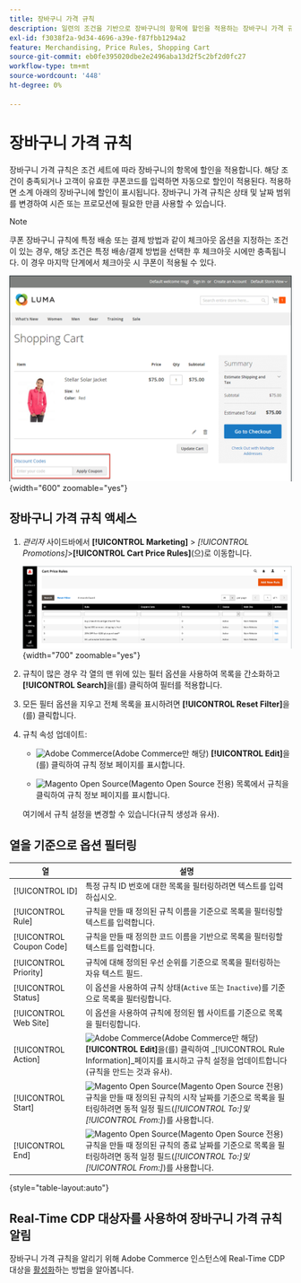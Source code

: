 ```yaml
---
title: 장바구니 가격 규칙
description: 일련의 조건을 기반으로 장바구니의 항목에 할인을 적용하는 장바구니 가격 규칙에 대해 알아봅니다.
exl-id: f3038f2a-9d34-4696-a39e-f87fbb1294a2
feature: Merchandising, Price Rules, Shopping Cart
source-git-commit: eb0fe395020dbe2e2496aba13d2f5c2bf2d0fc27
workflow-type: tm+mt
source-wordcount: '448'
ht-degree: 0%

---
```


# 장바구니 가격 규칙

장바구니 가격 규칙은 조건 세트에 따라 장바구니의 항목에 할인을 적용합니다. 해당 조건이 충족되거나 고객이 유효한 쿠폰코드를 입력하면 자동으로 할인이 적용된다. 적용하면 소계 아래의 장바구니에 할인이 표시됩니다. 장바구니 가격 규칙은 상태 및 날짜 범위를 변경하여 시즌 또는 프로모션에 필요한 만큼 사용할 수 있습니다.

>[!NOTE]
>
>쿠폰 장바구니 규칙에 특정 배송 또는 결제 방법과 같이 체크아웃 옵션을 지정하는 조건이 있는 경우, 해당 조건은 특정 배송/결제 방법을 선택한 후 체크아웃 시에만 충족됩니다. 이 경우 마지막 단계에서 체크아웃 시 쿠폰이 적용될 수 있다.

![Example storefront - 장바구니 적용 쿠폰](./assets/storefront-cart-apply-coupon.png){width="600" zoomable="yes"}

## 장바구니 가격 규칙 액세스

1. _관리자_ 사이드바에서 **[!UICONTROL Marketing]** > _[!UICONTROL Promotions]_>**[!UICONTROL Cart Price Rules]**(으)로 이동합니다.

   ![장바구니 가격 규칙](./assets/price-rule-cart.png){width="700" zoomable="yes"}

1. 규칙이 많은 경우 각 열의 맨 위에 있는 필터 옵션을 사용하여 목록을 간소화하고 **[!UICONTROL Search]**&#x200B;을(를) 클릭하여 필터를 적용합니다.

1. 모든 필터 옵션을 지우고 전체 목록을 표시하려면 **[!UICONTROL Reset Filter]**&#x200B;을(를) 클릭합니다.

1. 규칙 속성 업데이트:

   - ![Adobe Commerce](../assets/adobe-logo.svg)(Adobe Commerce만 해당) **[!UICONTROL Edit]**&#x200B;을(를) 클릭하여 규칙 정보 페이지를 표시합니다.

   - ![Magento Open Source](../assets/open-source.svg)(Magento Open Source 전용) 목록에서 규칙을 클릭하여 규칙 정보 페이지를 표시합니다.

   여기에서 규칙 설정을 변경할 수 있습니다(규칙 생성과 유사).

## 열을 기준으로 옵션 필터링

| 열 | 설명 |
|--- |--- |
| [!UICONTROL ID] | 특정 규칙 ID 번호에 대한 목록을 필터링하려면 텍스트를 입력하십시오. |
| [!UICONTROL Rule] | 규칙을 만들 때 정의된 규칙 이름을 기준으로 목록을 필터링할 텍스트를 입력합니다. |
| [!UICONTROL Coupon Code] | 규칙을 만들 때 정의한 코드 이름을 기반으로 목록을 필터링할 텍스트를 입력합니다. |
| [!UICONTROL Priority] | 규칙에 대해 정의된 우선 순위를 기준으로 목록을 필터링하는 자유 텍스트 필드. |
| [!UICONTROL Status] | 이 옵션을 사용하여 규칙 상태(`Active` 또는 `Inactive`)를 기준으로 목록을 필터링합니다. |
| [!UICONTROL Web Site] | 이 옵션을 사용하여 규칙에 정의된 웹 사이트를 기준으로 목록을 필터링합니다. |
| [!UICONTROL Action] | ![Adobe Commerce](../assets/adobe-logo.svg)(Adobe Commerce만 해당) **[!UICONTROL Edit]**&#x200B;을(를) 클릭하여 _[!UICONTROL Rule Information]_페이지를 표시하고 규칙 설정을 업데이트합니다(규칙을 만드는 것과 유사). |
| [!UICONTROL Start] | ![Magento Open Source](../assets/open-source.svg)(Magento Open Source 전용) 규칙을 만들 때 정의된 규칙의 시작 날짜를 기준으로 목록을 필터링하려면 동적 일정 필드(_[!UICONTROL To:]_및_[!UICONTROL From:]_)를 사용합니다. |
| [!UICONTROL End] | ![Magento Open Source](../assets/open-source.svg)(Magento Open Source 전용) 규칙을 만들 때 정의된 규칙의 종료 날짜를 기준으로 목록을 필터링하려면 동적 일정 필드(_[!UICONTROL To:]_및_[!UICONTROL From:]_)를 사용합니다. |

{style="table-layout:auto"}

## Real-Time CDP 대상자를 사용하여 장바구니 가격 규칙 알림

장바구니 가격 규칙을 알리기 위해 Adobe Commerce 인스턴스에 Real-Time CDP 대상을 [활성화](../customers/audience-activation.md)하는 방법을 알아봅니다.
